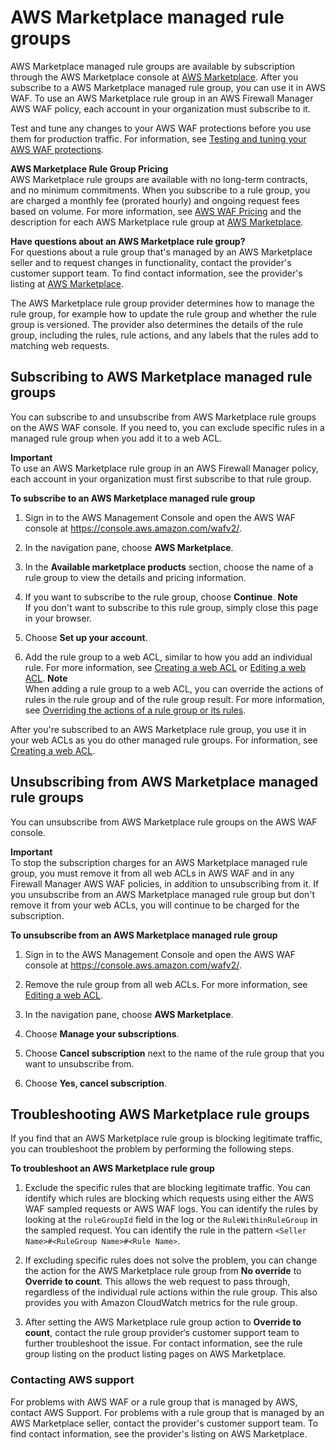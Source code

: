 # AWS Marketplace managed rule groups<a name="marketplace-managed-rule-groups"></a>

AWS Marketplace managed rule groups are available by subscription through the AWS Marketplace console at [AWS Marketplace](https://aws.amazon.com/marketplace)\. After you subscribe to a AWS Marketplace managed rule group, you can use it in AWS WAF\. To use an AWS Marketplace rule group in an AWS Firewall Manager AWS WAF policy, each account in your organization must subscribe to it\. 

Test and tune any changes to your AWS WAF protections before you use them for production traffic\. For information, see [Testing and tuning your AWS WAF protections](web-acl-testing.md)\.

**AWS Marketplace Rule Group Pricing**  
AWS Marketplace rule groups are available with no long\-term contracts, and no minimum commitments\. When you subscribe to a rule group, you are charged a monthly fee \(prorated hourly\) and ongoing request fees based on volume\. For more information, see [AWS WAF Pricing](http://aws.amazon.com/waf/pricing/) and the description for each AWS Marketplace rule group at [AWS Marketplace](https://aws.amazon.com/marketplace)\.

**Have questions about an AWS Marketplace rule group?**  
For questions about a rule group that's managed by an AWS Marketplace seller and to request changes in functionality, contact the provider's customer support team\. To find contact information, see the provider's listing at [AWS Marketplace](https://aws.amazon.com/marketplace)\.

The AWS Marketplace rule group provider determines how to manage the rule group, for example how to update the rule group and whether the rule group is versioned\. The provider also determines the details of the rule group, including the rules, rule actions, and any labels that the rules add to matching web requests\. 

## Subscribing to AWS Marketplace managed rule groups<a name="marketplace-managed-rule-groups-subscribing"></a>

You can subscribe to and unsubscribe from AWS Marketplace rule groups on the AWS WAF console\. If you need to, you can exclude specific rules in a managed rule group when you add it to a web ACL\.

**Important**  
To use an AWS Marketplace rule group in an AWS Firewall Manager policy, each account in your organization must first subscribe to that rule group\. 

**To subscribe to an AWS Marketplace managed rule group**

1. Sign in to the AWS Management Console and open the AWS WAF console at [https://console\.aws\.amazon\.com/wafv2/](https://console.aws.amazon.com/wafv2/)\. 

1. In the navigation pane, choose **AWS Marketplace**\.

1. In the **Available marketplace products** section, choose the name of a rule group to view the details and pricing information\.

1. If you want to subscribe to the rule group, choose **Continue**\.
**Note**  
If you don't want to subscribe to this rule group, simply close this page in your browser\.

1. Choose **Set up your account**\.

1. Add the rule group to a web ACL, similar to how you add an individual rule\. For more information, see [Creating a web ACL](web-acl-creating.md) or [Editing a web ACL](web-acl-editing.md)\.
**Note**  
When adding a rule group to a web ACL, you can override the actions of rules in the rule group and of the rule group result\. For more information, see [Overriding the actions of a rule group or its rules](web-acl-rule-group-override-options.md)\.

After you're subscribed to an AWS Marketplace rule group, you use it in your web ACLs as you do other managed rule groups\. For information, see [Creating a web ACL](web-acl-creating.md)\.

## Unsubscribing from AWS Marketplace managed rule groups<a name="marketplace-managed-rule-groups-unsubscribing"></a>

You can unsubscribe from AWS Marketplace rule groups on the AWS WAF console\. 

**Important**  
To stop the subscription charges for an AWS Marketplace managed rule group, you must remove it from all web ACLs in AWS WAF and in any Firewall Manager AWS WAF policies, in addition to unsubscribing from it\. If you unsubscribe from an AWS Marketplace managed rule group but don't remove it from your web ACLs, you will continue to be charged for the subscription\. 

**To unsubscribe from an AWS Marketplace managed rule group**

1. Sign in to the AWS Management Console and open the AWS WAF console at [https://console\.aws\.amazon\.com/wafv2/](https://console.aws.amazon.com/wafv2/)\. 

1. Remove the rule group from all web ACLs\. For more information, see [Editing a web ACL](web-acl-editing.md)\.

1. In the navigation pane, choose **AWS Marketplace**\.

1. Choose **Manage your subscriptions**\.

1. Choose **Cancel subscription** next to the name of the rule group that you want to unsubscribe from\.

1. Choose **Yes, cancel subscription**\.

## Troubleshooting AWS Marketplace rule groups<a name="waf-managed-rule-group-troubleshooting"></a>

If you find that an AWS Marketplace rule group is blocking legitimate traffic, you can troubleshoot the problem by performing the following steps\.

**To troubleshoot an AWS Marketplace rule group**

1. Exclude the specific rules that are blocking legitimate traffic\. You can identify which rules are blocking which requests using either the AWS WAF sampled requests or AWS WAF logs\. You can identify the rules by looking at the `ruleGroupId` field in the log or the `RuleWithinRuleGroup` in the sampled request\. You can identify the rule in the pattern `<Seller Name>#<RuleGroup Name>#<Rule Name>`\.

1. If excluding specific rules does not solve the problem, you can change the action for the AWS Marketplace rule group from **No override** to **Override to count**\. This allows the web request to pass through, regardless of the individual rule actions within the rule group\. This also provides you with Amazon CloudWatch metrics for the rule group\.

1. After setting the AWS Marketplace rule group action to **Override to count**, contact the rule group provider‘s customer support team to further troubleshoot the issue\. For contact information, see the rule group listing on the product listing pages on AWS Marketplace\.

### Contacting AWS support<a name="waf-managed-rule-group-troubleshooting-support"></a>

For problems with AWS WAF or a rule group that is managed by AWS, contact AWS Support\. For problems with a rule group that is managed by an AWS Marketplace seller, contact the provider's customer support team\. To find contact information, see the provider's listing on AWS Marketplace\.